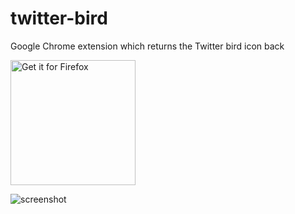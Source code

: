 # twitter-bird
Google Chrome extension which returns the Twitter bird icon back

<!-- <a href='https://chrome.google.com/webstore/detail/twitter-bird/ihahjhhimifemcpmbghgjmniofjchmlh/'><img alt='Get it for Chrome' src='https://user-images.githubusercontent.com/18288554/255850256-46bf43fd-468f-47dd-b69e-4c32266250cd.png' width='200'/></a> -->
<a href='https://addons.mozilla.org/en-US/firefox/addon/twitter-bird-changer/'><img alt='Get it for Firefox' src='https://user-images.githubusercontent.com/18288554/255849659-9f7b0092-3acf-41ef-a363-4f378c95a17c.png' width='200'/></a> 

![screenshot](https://github.com/Semper-Viventem/twitter-bird/assets/18288554/4e8eaa48-f463-4436-8eef-e77e8984fe2d)

